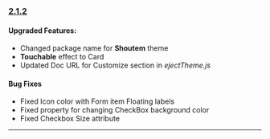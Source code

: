 ### [2.1.2](https://github.com/GeekyAnts/NativeBase/releases/tag/v2.1.2)

#### Upgraded Features:
-  Changed package name for **Shoutem** theme
-  **Touchable** effect to Card
-  Updated Doc URL for Customize section in *ejectTheme.js*

#### Bug Fixes
-  Fixed Icon color with Form item Floating labels
-  Fixed property for changing CheckBox background color
-  Fixed Checkbox Size attribute


<hr>
